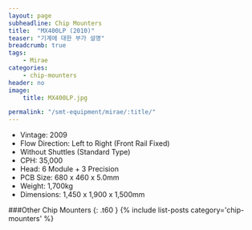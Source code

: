 ```yaml
---
layout: page
subheadline: Chip Mounters
title:  "MX400LP (2010)"
teaser: "기계에 대한 부가 설명"
breadcrumb: true
tags:
    - Mirae
categories:
    - chip-mounters
header: no
image:
    title: MX400LP.jpg

permalink: "/smt-equipment/mirae/:title/"
---
```


- Vintage: 2009
- Flow Direction: Left to Right (Front Rail Fixed)
- Without Shuttles (Standard Type)
- CPH: 35,000
- Head: 6 Module + 3 Precision
- PCB Size: 680 x 460 x 5.0mm
- Weight: 1,700kg
- Dimensions: 1,450 x 1,900 x 1,500mm

###Other Chip Mounters
{: .t60 }
{% include list-posts category='chip-mounters' %}
